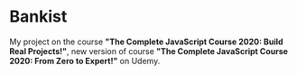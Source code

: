 # Bankist
 
 
My project on the course **"The Complete JavaScript Course 2020: Build Real Projects!"**, new version of course **"The Complete JavaScript Course 2020: From Zero to Expert!"** on Udemy.

